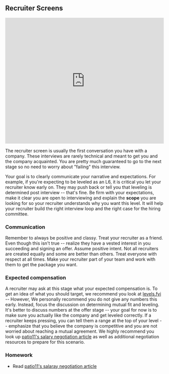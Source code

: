 ## Recruiter Screens

<iframe width="100%" height="400" src="https://www.youtube.com/embed/1LS6-9YAp5M" frameborder="0" allow="accelerometer; autoplay; encrypted-media; gyroscope; picture-in-picture" allowfullscreen></iframe>

The recruiter screen is usually the first conversation you have with a company. These interviews are rarely technical and meant to get you and the company acquainted. You are pretty much guaranteed to go to the next stage so no need to worry about "failing" this interview.

Your goal is to clearly communicate your narrative and expectations. For example, if you're expecting to be leveled as an L6, it is critical you let your recruiter know early on. They may push back or tell you that leveling is determined post interview -- that's fine. Be firm with your expectations, make it clear you are open to interviewing and explain the **scope** you are looking for so your recruiter understands why you want this level. It will help your recruiter build the right interview loop and the right case for the hiring committee.

### Communication
Remember to always be positive and classy. Treat your recruiter as a friend. Even though this isn't true -- realize they have a vested interest in you succeeding and signing an offer. Assume positive intent. Not all recruiters are created equally and some are better than others. Treat everyone with respect at all times. Make your recruiter part of your team and work with them to get the package you want.

### Expected compensation
A recruiter may ask at this stage what your expected compensation is. To get an idea of what you should target, we recommend you look at [levels.fyi][levels] -- However, We personally recommend you do not give any numbers this early. Instead, focus the discussion on determining mutual fit and leveling. It's better to discuss numbers at the offer stage -- your goal for now is to make sure you actually like the company and get leveled correctly. If a recruiter keeps pressing, you can tell them a range at the top of your level -- emphasize that you believe the company is competitive and you are not worried about reaching a mutual agreement. We highly recommend you look up [patio11's salary negotiation article][patio11] as well as additional negotiation resources to prepare for this scenario.

### Homework
* Read [patio11's salaray negotiation article][patio11]

[levels]: https://www.levels.fyi
[patio11]: https://www.kalzumeus.com/2012/01/23/salary-negotiation/

